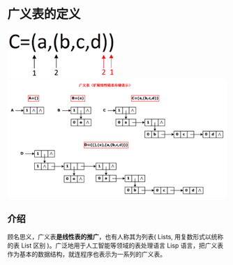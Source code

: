 # 广义表的定义

<img src="./images/8.png" />
<img src="./images/9.png" />

## 介绍

顾名思义，广义表**是线性表的推广**，也有人称其为列表( Lists, 用复数形式以统称的表 List 区别 )。广泛地用于人工智能等领域的表处理语言 Lisp 语言，把广义表作为基本的数据结构，就连程序也表示为一系列的广义表。